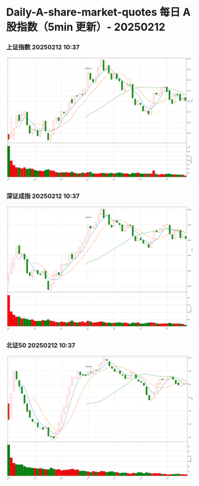 
# Daily-A-share-market-quotes 每日 A 股指数（5min 更新）- 20250212

### 上证指数 20250212 10:37
![](./fig/2025/2/20250212-sh000001.png)

### 深证成指 20250212 10:37
![](./fig/2025/2/20250212-sz399001.png)

### 北证50 20250212 10:37
![](./fig/2025/2/20250212-bj899050.png)
